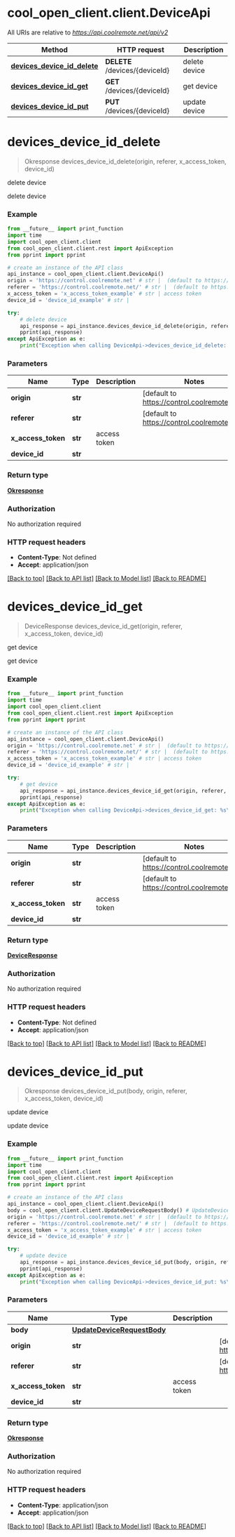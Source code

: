 # cool_open_client.client.DeviceApi

All URIs are relative to *https://api.coolremote.net/api/v2*

Method | HTTP request | Description
------------- | ------------- | -------------
[**devices_device_id_delete**](DeviceApi.md#devices_device_id_delete) | **DELETE** /devices/{deviceId} | delete device
[**devices_device_id_get**](DeviceApi.md#devices_device_id_get) | **GET** /devices/{deviceId} | get device
[**devices_device_id_put**](DeviceApi.md#devices_device_id_put) | **PUT** /devices/{deviceId} | update device

# **devices_device_id_delete**
> Okresponse devices_device_id_delete(origin, referer, x_access_token, device_id)

delete device

delete device

### Example
```python
from __future__ import print_function
import time
import cool_open_client.client
from cool_open_client.client.rest import ApiException
from pprint import pprint

# create an instance of the API class
api_instance = cool_open_client.client.DeviceApi()
origin = 'https://control.coolremote.net' # str |  (default to https://control.coolremote.net)
referer = 'https://control.coolremote.net/' # str |  (default to https://control.coolremote.net/)
x_access_token = 'x_access_token_example' # str | access token
device_id = 'device_id_example' # str | 

try:
    # delete device
    api_response = api_instance.devices_device_id_delete(origin, referer, x_access_token, device_id)
    pprint(api_response)
except ApiException as e:
    print("Exception when calling DeviceApi->devices_device_id_delete: %s\n" % e)
```

### Parameters

Name | Type | Description  | Notes
------------- | ------------- | ------------- | -------------
 **origin** | **str**|  | [default to https://control.coolremote.net]
 **referer** | **str**|  | [default to https://control.coolremote.net/]
 **x_access_token** | **str**| access token | 
 **device_id** | **str**|  | 

### Return type

[**Okresponse**](Okresponse.md)

### Authorization

No authorization required

### HTTP request headers

 - **Content-Type**: Not defined
 - **Accept**: application/json

[[Back to top]](#) [[Back to API list]](../README.md#documentation-for-api-endpoints) [[Back to Model list]](../README.md#documentation-for-models) [[Back to README]](../README.md)

# **devices_device_id_get**
> DeviceResponse devices_device_id_get(origin, referer, x_access_token, device_id)

get device

get device

### Example
```python
from __future__ import print_function
import time
import cool_open_client.client
from cool_open_client.client.rest import ApiException
from pprint import pprint

# create an instance of the API class
api_instance = cool_open_client.client.DeviceApi()
origin = 'https://control.coolremote.net' # str |  (default to https://control.coolremote.net)
referer = 'https://control.coolremote.net/' # str |  (default to https://control.coolremote.net/)
x_access_token = 'x_access_token_example' # str | access token
device_id = 'device_id_example' # str | 

try:
    # get device
    api_response = api_instance.devices_device_id_get(origin, referer, x_access_token, device_id)
    pprint(api_response)
except ApiException as e:
    print("Exception when calling DeviceApi->devices_device_id_get: %s\n" % e)
```

### Parameters

Name | Type | Description  | Notes
------------- | ------------- | ------------- | -------------
 **origin** | **str**|  | [default to https://control.coolremote.net]
 **referer** | **str**|  | [default to https://control.coolremote.net/]
 **x_access_token** | **str**| access token | 
 **device_id** | **str**|  | 

### Return type

[**DeviceResponse**](DeviceResponse.md)

### Authorization

No authorization required

### HTTP request headers

 - **Content-Type**: Not defined
 - **Accept**: application/json

[[Back to top]](#) [[Back to API list]](../README.md#documentation-for-api-endpoints) [[Back to Model list]](../README.md#documentation-for-models) [[Back to README]](../README.md)

# **devices_device_id_put**
> Okresponse devices_device_id_put(body, origin, referer, x_access_token, device_id)

update device

update device

### Example
```python
from __future__ import print_function
import time
import cool_open_client.client
from cool_open_client.client.rest import ApiException
from pprint import pprint

# create an instance of the API class
api_instance = cool_open_client.client.DeviceApi()
body = cool_open_client.client.UpdateDeviceRequestBody() # UpdateDeviceRequestBody | 
origin = 'https://control.coolremote.net' # str |  (default to https://control.coolremote.net)
referer = 'https://control.coolremote.net/' # str |  (default to https://control.coolremote.net/)
x_access_token = 'x_access_token_example' # str | access token
device_id = 'device_id_example' # str | 

try:
    # update device
    api_response = api_instance.devices_device_id_put(body, origin, referer, x_access_token, device_id)
    pprint(api_response)
except ApiException as e:
    print("Exception when calling DeviceApi->devices_device_id_put: %s\n" % e)
```

### Parameters

Name | Type | Description  | Notes
------------- | ------------- | ------------- | -------------
 **body** | [**UpdateDeviceRequestBody**](UpdateDeviceRequestBody.md)|  | 
 **origin** | **str**|  | [default to https://control.coolremote.net]
 **referer** | **str**|  | [default to https://control.coolremote.net/]
 **x_access_token** | **str**| access token | 
 **device_id** | **str**|  | 

### Return type

[**Okresponse**](Okresponse.md)

### Authorization

No authorization required

### HTTP request headers

 - **Content-Type**: application/json
 - **Accept**: application/json

[[Back to top]](#) [[Back to API list]](../README.md#documentation-for-api-endpoints) [[Back to Model list]](../README.md#documentation-for-models) [[Back to README]](../README.md)

